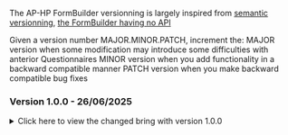 The AP-HP FormBuilder versionning is largely inspired from [semantic versionning](https://semver.org/), [the FormBuilder having no API](https://semver.org/#spec-item-1)


Given a version number MAJOR.MINOR.PATCH, increment the:
    MAJOR version when some modification may introduce some difficulties with anterior Questionnaires
    MINOR version when you add functionality in a backward compatible manner
    PATCH version when you make backward compatible bug fixes

### <a id="1.0.0">Version 1.0.0 - 26/06/2025</a>
<details>
  <summary>Click here to view the changed bring with version 1.0.0</summary>
<b>Addition</b>
<ul>
    <li>IG Home wording</li>
    <li>Quickstart documentation</li>
    <li>Full manual documentation</li>
    <li>Terminology module documentation</li>
    <li>Download section</li>
    <li>Extension QuestionnaireItemSource</li>
    <li>Profils Questionnaire avec extension QuestionnaireItemSource</li>
    <li>Profils Questionnaire, CS et VS avec usecontext. Wording sur l'usage de ces usecontext</li>
</ul>
</details>